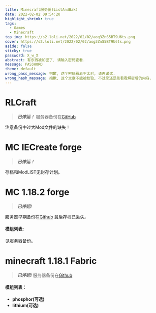```yaml
---
title: Minecraft服务器(ListAndBak)
date: 2022-02-02 09:54:20
highlight_shrink: true
tags:
  - Games
  - Minecraft
top_img: https://s2.loli.net/2022/02/02/aog3ZnS5BT9U6ts.png
cover: https://s2.loli.net/2022/02/02/aog3ZnS5BT9U6ts.png
aside: false
sticky: true
password: X_w_X
abstract: 有东西被加密了, 请输入密码查看.
message: PASSWORD
theme: default
wrong_pass_message: 抱歉, 这个密码看着不太对, 请再试试.
wrong_hash_message: 抱歉, 这个文章不能被校验, 不过您还是能看看解密后的内容.
---
```

# RLCraft
>***已停运！***
> 服务器备份在[GitHub](https://github.com/XwX12596/RLCraft-Friend-Server)

注意备份中过大Mod文件的缺失！

<!-- <html>
<script src="https://oss.xwxstudio.com/js/mycounter.js">
</script>
<p>
    Status: <b><span id = 'stat'>Requesting...</span></b>
    <br>
    Players: <b><span id = 'players'>*</span></b>
    <br>
    List: <b><span id = 'names'>*</span></b>
</p>
</html> -->

# MC IECreate forge
> ***已停运！***

存档和ModLIST无封存计划。

# MC 1.18.2 forge

> ***已停运!***

服务器早期备份在[Github](https://github.com/XwX12596/Forge1.18.2)
最后存档已丢失。

#### 模组列表:
见服务器备份。

# minecraft 1.18.1 Fabric

> ***已停运!***
服务器备份在[Github](https://github.com/XwX12596/Fabric118)

#### 模组列表：
- **phosphor(可选)**
- **lithium(可选)**
